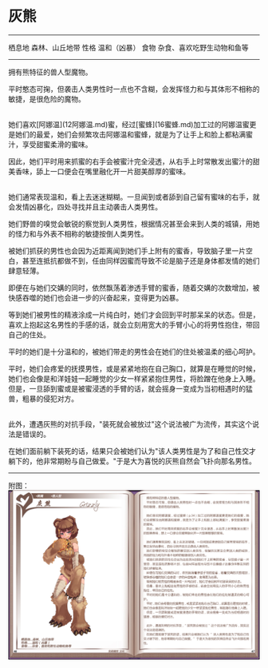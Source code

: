 # 灰熊

  -------- ----------------------------
  栖息地   森林、山丘地带
  性格     温和（凶暴）
  食物     杂食、喜欢吃野生动物和鱼等
  -------- ----------------------------

拥有熊特征的兽人型魔物。

平时憨态可掬，但袭击人类男性时一点也不含糊，会发挥怪力和与其体形不相称的敏捷，是很危险的魔物。

<br>
她们喜欢[阿娜温](12阿娜温.md)蜜，经过[蜜蜂](16蜜蜂.md)加工过的阿娜温蜜更是她们的最爱，她们会频繁攻击阿娜温和蜜蜂，就是为了让手上和脸上都粘满蜜汁，享受甜蜜柔滑的蜜味。

因此，她们平时用来抓蜜的右手会被蜜汁完全浸透，从右手上时常散发出蜜汁的甜美香味，舔上一口便会在嘴里融化开一片甜美醇厚的蜜味。

<br>
她们通常表现温和，看上去迷迷糊糊。一旦闻到或者舔到自己留有蜜味的右手，就会发情凶暴化，四处寻找并且主动袭击人类男性。

她们野兽的嗅觉会敏锐的察觉到人类男性，根据情况甚至会来到人类的城镇，用她的怪力和与外表不相称的敏捷按倒人类男性。

被她们抓获的男性也会因为近距离闻到她们手上附有的蜜香，导致脑子里一片空白，甚至连抵抗都做不到，任由同样因蜜而导致不论是脑子还是身体都发情的她们肆意轻薄。

即便在与她们交媾的同时，依然飘荡着渗透手臂的蜜香，随着交媾的次数增加，被快感吞噬的她们也会进一步的兴奋起来，变得更为凶暴。

等到她们被男性的精液涂成一片纯白时，她们才会回到平时那呆呆的状态。但是，喜欢上抱起这名男性的手感的话，就会立刻用宽大的手臂小心的将男性抱住，带回自己的住处。

平时的她们是十分温和的，被她们带走的男性会在她们的住处被温柔的细心呵护。

平时，她们会疼爱的抚摸男性，或是紧紧地抱在自己胸口，就算是在睡觉的时候，她们也会像是和洋娃娃一起睡觉的少女一样紧紧抱住男性，将脸蹭在他身上入睡。但是，一旦舔到蜜或是被蜜浸透的手臂的话，就会摇身一变成为当初相遇时的猛兽，粗暴的侵犯对方。

<br>
此外，遭遇灰熊的对抗手段，"装死就会被放过"这个说法被广为流传，其实这个说法是错误的。

在她们面前躺下装死的话，结果只会被她们认为"该人类男性是为了和自己性交才躺下的，他非常期盼与自己做爱。"于是大为喜悦的灰熊自然会飞扑向那名男性。

------------------------------------------------------------------------

附图： ![](img\魔物娘图鉴I\46-47灰熊.jpg)
